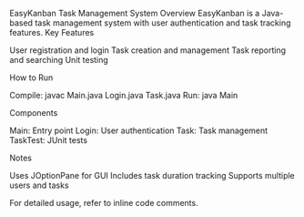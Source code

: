 EasyKanban Task Management System
Overview
EasyKanban is a Java-based task management system with user authentication and task tracking features.
Key Features

User registration and login
Task creation and management
Task reporting and searching
Unit testing

How to Run

Compile: javac Main.java Login.java Task.java
Run: java Main

Components

Main: Entry point
Login: User authentication
Task: Task management
TaskTest: JUnit tests

Notes

Uses JOptionPane for GUI
Includes task duration tracking
Supports multiple users and tasks

For detailed usage, refer to inline code comments.
